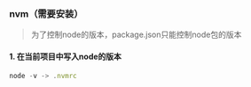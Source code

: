 ### nvm（需要安装）
> 为了控制node的版本，package.json只能控制node包的版本

#### 1. 在当前项目中写入node的版本
```js
node -v -> .nvmrc
```